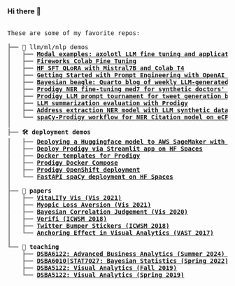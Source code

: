 ### Hi there 👋

<pre style="font-family:Menlo,'DejaVu Sans Mono',consolas,'Courier New',monospace">

These are some of my favorite repos:

<span style="color: #808080; text-decoration-color: #808080">┣━━ </span>🤖 llm/ml/nlp demos
<span style="color: #808080; text-decoration-color: #808080">┃   ┣━━ </span><span style="font-weight: bold"><a href="https://github.com/wesslen/modal-examples">Modal examples: axolotl LLM fine tuning and applications (WIP)</a>
<span style="color: #808080; text-decoration-color: #808080">┃   ┣━━ </span><span style="font-weight: bold"><a href="https://gist.github.com/wesslen/9d3fa58d511bd562170d56162216355a">Fireworks Colab Fine Tuning</a>
<span style="color: #808080; text-decoration-color: #808080">┃   ┣━━ </span><span style="font-weight: bold"><a href="https://gist.github.com/wesslen/fbd696cef602e9cc51de634eed444367">HF SFT QLoRA with Mistral7B and Colab T4</a>
<span style="color: #808080; text-decoration-color: #808080">┃   ┣━━ </span><span style="font-weight: bold"><a href="https://gist.github.com/wesslen/00fad183a037559059464a09f32b1e0a">Getting Started with Prompt Engineering with OpenAI API</a>
<span style="color: #808080; text-decoration-color: #808080">┃   ┣━━ </span><span style="font-weight: bold"><a href="https://github.com/wesslen/bayesian-beagle">Bayesian beagle: Quarto blog of weekly LLM-generated summaries of Arxiv preprints</a>
<span style="color: #808080; text-decoration-color: #808080">┃   ┣━━ </span><span style="font-weight: bold"><a href="https://github.com/wesslen/prodigy-med7-ner-finetuning">Prodigy NER fine-tuning med7 for synthetic doctors' notes</a>
<span style="color: #808080; text-decoration-color: #808080">┃   ┣━━ </span><span style="font-weight: bold"><a href="https://github.com/wesslen/prodigy-llm-tweets-tournament">Prodigy LLM prompt tournament for tweet generation by topic</a>
<span style="color: #808080; text-decoration-color: #808080">┃   ┣━━ </span><span style="font-weight: bold"><a href="https://github.com/wesslen/prodigy-llm-tweets-tournament">LLM summarization evaluation with Prodigy</a>
<span style="color: #808080; text-decoration-color: #808080">┃   ┣━━ </span><span style="font-weight: bold"><a href="https://github.com/wesslen/prodigy-llm-address-extraction">Address extraction NER model with LLM synthetic data and Prodigy</a>
<span style="color: #808080; text-decoration-color: #808080">┃   ┗━━ </span><span style="font-weight: bold"><a href="https://github.com/wesslen/spacy-ecfr-ner">spaCy-Prodigy workflow for NER Citation model on eCFR Banking Regulation</a>
<span style="color: #808080; text-decoration-color: #808080">┃   </span>
<span style="color: #808080; text-decoration-color: #808080">┣━━ </span>🛠️ deployment demos
<span style="color: #808080; text-decoration-color: #808080">┃   ┣━━ </span><span style="font-weight: bold"><a href="https://github.com/wesslen/huggingface-sagemaker-snowflake-deployment">Deploying a Huggingface model to AWS SageMaker with Snowflake connector</a>
<span style="color: #808080; text-decoration-color: #808080">┃   ┣━━ </span><span style="font-weight: bold"><a href="https://github.com/wesslen/prodigy-hf-spaces-app">Deploy Prodigy via Streamlit app on HF Spaces</a>
<span style="color: #808080; text-decoration-color: #808080">┃   ┣━━ </span><span style="font-weight: bold"><a href="https://github.com/wesslen/prodigy-docker-templates">Docker templates for Prodigy</a>
<span style="color: #808080; text-decoration-color: #808080">┃   ┣━━ </span><span style="font-weight: bold"><a href="https://github.com/wesslen/prodigy-docker-compose">Prodigy Docker Compose</a>
<span style="color: #808080; text-decoration-color: #808080">┃   ┣━━ </span><span style="font-weight: bold"><a href="https://github.com/wesslen/prodigy-openshift">Prodigy OpenShift deployment</a>
<span style="color: #808080; text-decoration-color: #808080">┃   ┗━━ </span><span style="font-weight: bold"><a href="https://github.com/wesslen/spacy-fastapi-ceo-uncertainty">FastAPI spaCy deployment on HF Spaces</a>
<span style="color: #808080; text-decoration-color: #808080">┃   </span>
<span style="color: #808080; text-decoration-color: #808080">┣━━ </span>📄 papers
<span style="color: #808080; text-decoration-color: #808080">┃   ┣━━ </span><span style="font-weight: bold"><a href="https://github.com/vitality-vis">VitaLITy Vis (Vis 2021)</a>
<span style="color: #808080; text-decoration-color: #808080">┃   ┣━━ </span><span style="font-weight: bold"><a href="https://github.com/wesslen/myopic-loss-aversion-vis-2021">Myopic Loss Aversion (Vis 2021)</a>
<span style="color: #808080; text-decoration-color: #808080">┃   ┣━━ </span><span style="font-weight: bold"><a href="https://github.com/wesslen/bayesian-correlation-judgement-vis-2020">Bayesian Correlation Judgement (Vis 2020)</a>
<span style="color: #808080; text-decoration-color: #808080">┃   ┣━━ </span><span style="font-weight: bold"><a href="https://github.com/wesslen/verifi-icwsm-2018">Verifi (ICWSM 2018)</a>
<span style="color: #808080; text-decoration-color: #808080">┃   ┣━━ </span><span style="font-weight: bold"><a href="https://github.com/wesslen/twitter-bumper-sticker-icwsm2018">Twitter Bumper Stickers (ICWSM 2018)</a>
<span style="color: #808080; text-decoration-color: #808080">┃   ┗━━ </span><span style="font-weight: bold"><a href="https://github.com/wesslen/vast2017-anchoringeffect">Anchoring Effect in Visual Analytics (VAST 2017)</a>
<span style="color: #808080; text-decoration-color: #808080">┃   </span>
<span style="color: #808080; text-decoration-color: #808080">┗━━ </span>💬 teaching
<span style="color: #808080; text-decoration-color: #808080">    ┣━━ </span><span style="font-weight: bold"><a href="https://github.com/wesslen/dsba6211-summer2024">DSBA6122: Advanced Business Analytics (Summer 2024) Notebooks</a>
<span style="color: #808080; text-decoration-color: #808080">    ┣━━ </span><span style="font-weight: bold"><a href="https://github.com/wesslen/dsba6010-spring2022">DSBA6010|STAT7027: Bayesian Statistics (Spring 2022)</a>
<span style="color: #808080; text-decoration-color: #808080">    ┣━━ </span><span style="font-weight: bold"><a href="https://github.com/wesslen/dsba5122-fall2019">DSBA5122: Visual Analytics (Fall 2019)</a>
<span style="color: #808080; text-decoration-color: #808080">    ┗━━ </span><span style="font-weight: bold"><a href="https://github.com/wesslen/dsba5122-spring2019">DSBA5122: Visual Analytics (Spring 2019)</a>

</pre>
